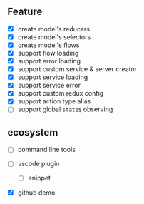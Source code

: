 ## Feature

- [x] create model's reducers
- [x] create model's selectors
- [x] create model's flows
- [x] support flow loading
- [x] support error loading
- [x] support custom service & server creator
- [x] support service loading
- [x] support service error
- [x] support custom redux config
- [x] support action type alias
- [ ] support global `state$` observing

## ecosystem

- [ ] command line tools
- [ ] vscode plugin
  - [ ] snippet
- [x] github demo

